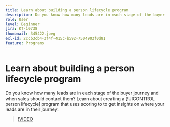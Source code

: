 ```yaml
---
title: Learn about building a person lifecycle program
description: Do you know how many leads are in each stage of the buyer journey and when sales should contact them? Learn about creating a [!UICONTROL person lifecycle] program that uses scoring to to get insights on where your leads are in their journey.
role: User
level: Beginner
jira: KT-10738
thumbnail: 345422.jpeg
exl-id: 2ccb3cb4-3f4f-415c-b592-7504903f0d81
feature: Programs
---
```

# Learn about building a person lifecycle program

Do you know how many leads are in each stage of the buyer journey and when sales should contact them? Learn about creating a [!UICONTROL person lifecycle] program that uses scoring to to get insights on where your leads are in their journey.

>[!VIDEO](https://video.tv.adobe.com/v/345422/?quality=12&learn=on)
